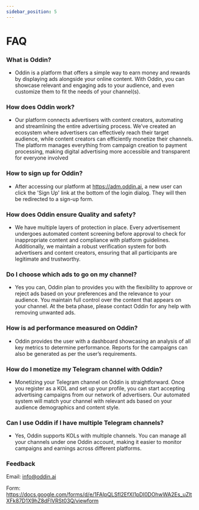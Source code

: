 ```yaml
---
sidebar_position: 5
---
```


# FAQ

### What is Oddin?

- Oddin is a platform that offers a simple way to earn money and rewards by displaying ads alongside your online content. With Oddin, you can showcase relevant and engaging ads to your audience, and even customize them to fit the needs of your channel(s).

### How does Oddin work?

- Our platform connects advertisers with content creators, automating and streamlining the entire advertising process. We’ve created an ecosystem where advertisers can effectively reach their target audience, while content creators can efficiently monetize their channels. The platform manages everything from campaign creation to payment processing, making digital advertising more accessible and transparent for everyone involved

### How to sign up for Oddin?

- After accessing our platform at https://adm.oddin.ai, a new user can click the 'Sign Up' link at the bottom of the login dialog. They will then be redirected to a sign-up form.

### How does Oddin ensure Quality and safety?

- We have multiple layers of protection in place. Every advertisement undergoes automated content screening before approval to check for inappropriate content and compliance with platform guidelines. Additionally, we maintain a robust verification system for both advertisers and content creators, ensuring that all participants are legitimate and trustworthy.

### Do I choose which ads to go on my channel?

- Yes you can, Oddin plan to provides you with the flexibility to approve or reject ads based on your preferences and the relevance to your audience. You maintain full control over the content that appears on your channel. At the beta phase, please contact Oddin for any help with removing unwanted ads.

### How is ad performance measured on Oddin?

- Oddin provides the user with a dashboard showcasing an analysis of all key metrics to determine performance. Reports for the campaigns can also be generated as per the user’s requirements.

### How do I monetize my Telegram channel with Oddin?

- Monetizing your Telegram channel on Oddin is straightforward. Once you register as a KOL and set up your profile, you can start accepting advertising campaigns from our network of advertisers. Our automated system will match your channel with relevant ads based on your audience demographics and content style.

### Can I use Oddin if I have multiple Telegram channels?

- Yes, Oddin supports KOLs with multiple channels. You can manage all your channels under one Oddin account, making it easier to monitor campaigns and earnings across different platforms.

### Feedback

Email: info@oddin.ai

Form: https://docs.google.com/forms/d/e/1FAIpQLSfI2EfXI1pDI0DOhwWA2Es_uZltXFk87D1X9hZ8dFlVRSt03Q/viewform
